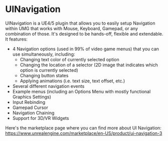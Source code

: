 # UINavigation

UINavigation is a UE4/5 plugin that allows you to easily setup Navigation within UMG that works with Mouse, Keyboard, Gamepad, or any combination of those. It's designed to be hands-off, flexible and extendable. It features:
- 4 Navigation options (used in 99% of video game menus) that you can use simultaneously, including:
    - Changing text color of currently selected option
    - Changing the location of a selector (2D image that indicates which option is currently selected)
    - Changing button states
    - Applying animations (i.e. text size, text offset, etc.)
- Several different navigation events
- Example menus (including an Options Menu with mostly functional Graphics Settings)
- Input Rebinding
- Gamepad Cursor
- Navigation Chaining
- Support for 3D/VR Widgets

Here's the marketplace page where you can find more about UI Navigation: https://www.unrealengine.com/marketplace/en-US/product/ui-navigation-3